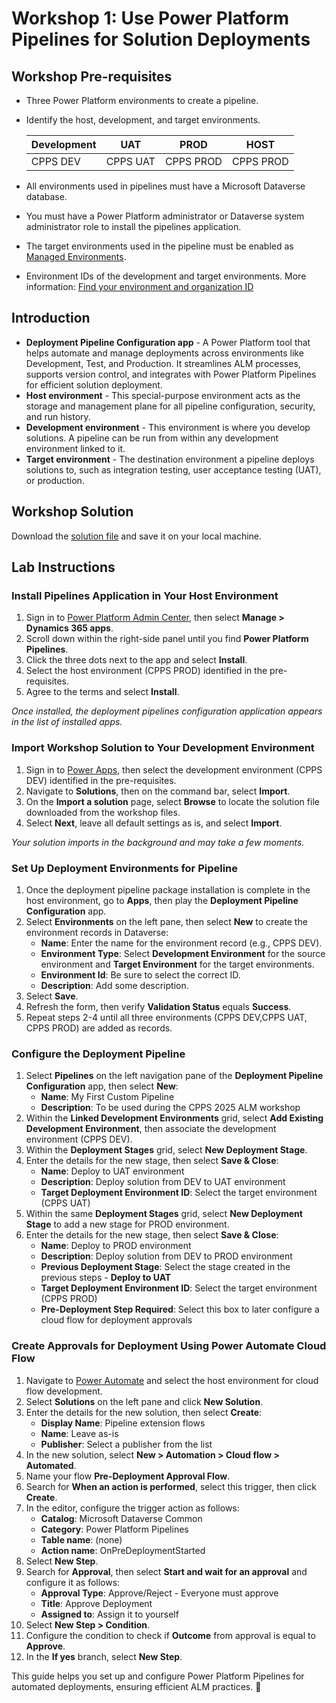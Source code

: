 # Workshop 1: Use Power Platform Pipelines for Solution Deployments

## Workshop Pre-requisites
- Three Power Platform environments to create a pipeline.
- Identify the host, development, and target environments.
  
   | Development | UAT       | PROD      | HOST      |
   |------------|----------|----------|----------|
   | CPPS DEV   | CPPS UAT | CPPS PROD | CPPS PROD |
- All environments used in pipelines must have a Microsoft Dataverse database.
- You must have a Power Platform administrator or Dataverse system administrator role to install the pipelines application.
- The target environments used in the pipeline must be enabled as [Managed Environments](https://learn.microsoft.com/en-us/power-platform/admin/managed-environment-overview).
- Environment IDs of the development and target environments. More information: [Find your environment and organization ID](https://learn.microsoft.com/power-platform/admin/environments-overview)

## Introduction
- **Deployment Pipeline Configuration app** - A Power Platform tool that helps automate and manage deployments across environments like Development, Test, and Production. It streamlines ALM processes, supports version control, and integrates with Power Platform Pipelines for efficient solution deployment.
- **Host environment** - This special-purpose environment acts as the storage and management plane for all pipeline configuration, security, and run history.
- **Development environment** - This environment is where you develop solutions. A pipeline can be run from within any development environment linked to it.
- **Target environment** - The destination environment a pipeline deploys solutions to, such as integration testing, user acceptance testing (UAT), or production.

## Workshop Solution
Download the [solution file](LabSolution/ALMSolution_1_0_0_0.zip) and save it on your local machine.

## Lab Instructions

### Install Pipelines Application in Your Host Environment
1. Sign in to [Power Platform Admin Center](https://admin.powerplatform.microsoft.com), then select **Manage > Dynamics 365 apps**.
2. Scroll down within the right-side panel until you find **Power Platform Pipelines**.
3. Click the three dots next to the app and select **Install**.
4. Select the host environment (CPPS PROD) identified in the pre-requisites.
5. Agree to the terms and select **Install**.

*Once installed, the deployment pipelines configuration application appears in the list of installed apps.*

### Import Workshop Solution to Your Development Environment
1. Sign in to [Power Apps](https://make.powerapps.com), then select the development environment (CPPS DEV) identified in the pre-requisites.
2. Navigate to **Solutions**, then on the command bar, select **Import**.
3. On the **Import a solution** page, select **Browse** to locate the solution file downloaded from the workshop files.
4. Select **Next**, leave all default settings as is, and select **Import**.

*Your solution imports in the background and may take a few moments.*

### Set Up Deployment Environments for Pipeline
1. Once the deployment pipeline package installation is complete in the host environment, go to **Apps**, then play the **Deployment Pipeline Configuration** app.
2. Select **Environments** on the left pane, then select **New** to create the environment records in Dataverse:
   - **Name**: Enter the name for the environment record (e.g., CPPS DEV).
   - **Environment Type**: Select **Development Environment** for the source environment and **Target Environment** for the target environments.
   - **Environment Id**: Be sure to select the correct ID.
   - **Description**: Add some description.
3. Select **Save**.
4. Refresh the form, then verify **Validation Status** equals **Success**.
5. Repeat steps 2-4 until all three environments (CPPS DEV,CPPS UAT, CPPS PROD) are added as records.

### Configure the Deployment Pipeline
1. Select **Pipelines** on the left navigation pane of the **Deployment Pipeline Configuration** app, then select **New**:
   - **Name**: My First Custom Pipeline
   - **Description**: To be used during the CPPS 2025 ALM workshop
2. Within the **Linked Development Environments** grid, select **Add Existing Development Environment**, then associate the development environment (CPPS DEV).
3. Within the **Deployment Stages** grid, select **New Deployment Stage**.
4. Enter the details for the new stage, then select **Save & Close**:
   - **Name**: Deploy to UAT environment
   - **Description**: Deploy solution from DEV to UAT environment
   - **Target Deployment Environment ID**: Select the target environment (CPPS UAT)
5. Within the same **Deployment Stages** grid, select **New Deployment Stage** to add a new stage for PROD environment.
6. Enter the details for the new stage, then select **Save & Close**:
   - **Name**: Deploy to PROD environment
   - **Description**: Deploy solution from DEV to PROD environment
   - **Previous Deployment Stage**: Select the stage created in the previous steps - **Deploy to UAT**
   - **Target Deployment Environment ID**: Select the target environment (CPPS PROD)
   - **Pre-Deployment Step Required**: Select this box to later configure a cloud flow for deployment approvals

### Create Approvals for Deployment Using Power Automate Cloud Flow
1. Navigate to [Power Automate](https://make.powerautomate.com) and select the host environment for cloud flow development.
2. Select **Solutions** on the left pane and click **New Solution**.
3. Enter the details for the new solution, then select **Create**:
   - **Display Name**: Pipeline extension flows
   - **Name**: Leave as-is
   - **Publisher**: Select a publisher from the list
4. In the new solution, select **New > Automation > Cloud flow > Automated**.
5. Name your flow **Pre-Deployment Approval Flow**.
6. Search for **When an action is performed**, select this trigger, then click **Create**.
7. In the editor, configure the trigger action as follows:
   - **Catalog**: Microsoft Dataverse Common
   - **Category**: Power Platform Pipelines
   - **Table name**: (none)
   - **Action name**: OnPreDeploymentStarted
8. Select **New Step**.
9. Search for **Approval**, then select **Start and wait for an approval** and configure it as follows:
   - **Approval Type**: Approve/Reject - Everyone must approve
   - **Title**: Approve Deployment
   - **Assigned to**: Assign it to yourself
10. Select **New Step > Condition**.
11. Configure the condition to check if **Outcome** from approval is equal to **Approve**.
12. In the **If yes** branch, select **New Step**.


This guide helps you set up and configure Power Platform Pipelines for automated deployments, ensuring efficient ALM practices. 🚀

